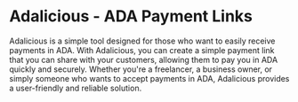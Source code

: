 # Adalicious - ADA Payment Links

Adalicious is a simple tool designed for those who want to easily receive payments in ADA. With Adalicious, you can create a simple payment link that you can share with your customers, allowing them to pay you in ADA quickly and securely. Whether you're a freelancer, a business owner, or simply someone who wants to accept payments in ADA, Adalicious provides a user-friendly and reliable solution.
